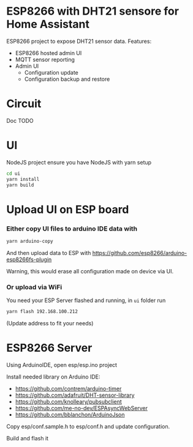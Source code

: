 # ESP8266 with DHT21 sensore for Home Assistant
ESP8266 project to expose DHT21 sensor data.
Features:
* ESP8266 hosted admin UI
* MQTT sensor reporting
* Admin UI
  * Configuration update
  * Configuration backup and restore

# Circuit
Doc TODO

# UI
NodeJS project ensure you have NodeJS with yarn setup
```bash
cd ui
yarn install
yarn build
```

# Upload UI on ESP board
### Either copy UI files to arduino IDE data with
```bash
yarn arduino-copy
```
And then upload data to ESP with https://github.com/esp8266/arduino-esp8266fs-plugin

Warning, this would erase all configuration made on device via UI.

### Or upload via WiFi
You need your ESP Server flashed and running, in `ui` folder run
```bash
yarn flash 192.168.100.212
```
(Update address to fit your needs)

# ESP8266 Server
Using ArduinoIDE, open esp/esp.ino project

Install needed library on Arduino IDE:
* https://github.com/contrem/arduino-timer
* https://github.com/adafruit/DHT-sensor-library
* https://github.com/knolleary/pubsubclient
* https://github.com/me-no-dev/ESPAsyncWebServer
* https://github.com/bblanchon/ArduinoJson

Copy esp/conf.sample.h to esp/conf.h and update configuration.

Build and flash it
